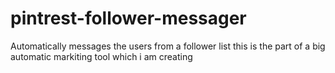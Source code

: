 # pintrest-follower-messager
Automatically messages the users from a follower list this is the part of a big automatic markiting tool which i am creating

